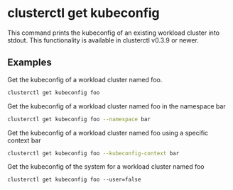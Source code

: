 # clusterctl get kubeconfig

This command prints the kubeconfig of an existing workload cluster into stdout. This functionality is available in
clusterctl v0.3.9 or newer.

## Examples

Get the kubeconfig of a workload cluster named foo.

```bash
clusterctl get kubeconfig foo
```

Get the kubeconfig of a workload cluster named foo in the namespace bar

```bash
clusterctl get kubeconfig foo --namespace bar
```

Get the kubeconfig of a workload cluster named foo using a specific context bar

```bash
clusterctl get kubeconfig foo --kubeconfig-context bar
```

Get the kubeconfig of the system for a workload cluster named foo

```shell
clusterctl get kubeconfig foo --user=false
```
